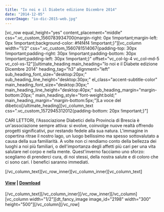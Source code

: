 ```yaml
---
title: "Io noi e il Diabete edizione Dicembre 2014"
date: "2014-12-05"
coverImage: "io-dic-2015-web.jpg"
---
```


\[vc\_row equal\_height="yes" content\_placement="middle" css=".vc\_custom\_1560783934700{margin-right: 0px !important;margin-left: 0px !important;background-color: #f4f4f4 !important;}"\]\[vc\_column width="1/2" css=".vc\_custom\_1560781514067{padding-top: 30px !important;padding-right: 30px !important;padding-bottom: 30px !important;padding-left: 30px !important;}" offset="vc\_col-lg-4 vc\_col-md-5 vc\_col-xs-12"\]\[ultimate\_heading main\_heading="Io noi e il Diabete edizione Dicembre 2014" heading\_tag="h3" alignment="left" sub\_heading\_font\_size="desktop:20px;" sub\_heading\_line\_height="desktop:30px;" el\_class="accent-subtitle-color" main\_heading\_font\_size="desktop:30px;" main\_heading\_line\_height="desktop:40px;" sub\_heading\_margin="margin-bottom:20px;" main\_heading\_style="font-weight:bold;" main\_heading\_margin="margin-bottom:5px;"\]La voce del dibetico\[/ultimate\_heading\]\[vc\_column\_text css=".vc\_custom\_1572945312012{padding-bottom: 20px !important;}"\]

CARI LETTORI, l'Associazione Diabetici della Provincia di Brescia è un'associazione sempre attiva: si evolve, coinvolge nuove realtà offrendo progetti significativi, pur restando fedele alla sua natura. L'immagine in copertina ritrae il nostro lago, un luogo bellissimo ma spesso sottovalutato a causa della sua familiarità. A volte non ci rendiamo conto della bellezza dei luoghi a noi più familiari, o dell'importanza degli affetti più cari per una vita salutare nel corpo e nella mente. Quest'inverno facciamo uno sforzo: scegliamo di prenderci cura, di noi stessi, della nostra salute e di coloro che ci sono cari. I benefici saranno immediati.

\[/vc\_column\_text\]\[vc\_row\_inner\]\[vc\_column\_inner\]\[vc\_column\_text\]

#### [View](http://198.211.122.197/diabetwp/wordpress/wp-content/uploads/2019/11/dic-2014-io-noi-e-il-diabete-1.pdf) | [Download](http://198.211.122.197/diabetwp/wordpress/wp-content/uploads/2019/11/dic-2014-io-noi-e-il-diabete-1.pdf)

\[/vc\_column\_text\]\[/vc\_column\_inner\]\[/vc\_row\_inner\]\[/vc\_column\]\[vc\_column width="1/2"\]\[dt\_fancy\_image image\_id="2198" width="300" height="500"\]\[/vc\_column\]\[/vc\_row\]
